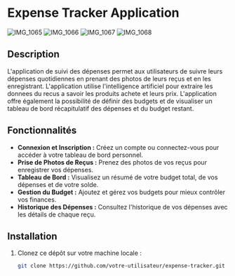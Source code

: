 # Expense Tracker Application

![IMG_1065](https://github.com/eureene/saveAi/assets/174897130/ceb08a70-75a1-437b-8b27-eb475f59973d)
![IMG_1066](https://github.com/eureene/saveAi/assets/174897130/863565cb-3b12-4171-aa67-7210266d302c)
![IMG_1067](https://github.com/eureene/saveAi/assets/174897130/8ae2999e-58f4-4359-a61b-964fe2c8ce53)
![IMG_1068](https://github.com/eureene/saveAi/assets/174897130/0715ad02-6cd9-4ed0-a144-b7642e927b0e)


## Description

L'application de suivi des dépenses permet aux utilisateurs de suivre leurs dépenses quotidiennes en prenant des photos de leurs reçus et en les enregistrant. L'application utilise l'intelligence artificiel pour extraire 
les donnees du recus a savoir les produits achete et leurs prix. L'application offre également la possibilité de définir des budgets et de visualiser un tableau de bord récapitulatif des dépenses et du budget restant.

## Fonctionnalités

- **Connexion et Inscription :** Créez un compte ou connectez-vous pour accéder à votre tableau de bord personnel.
- **Prise de Photos de Reçus :** Prenez des photos de vos reçus pour enregistrer vos dépenses.
- **Tableau de Bord :** Visualisez un résumé de votre budget total, de vos dépenses et de votre solde.
- **Gestion du Budget :** Ajoutez et gérez vos budgets pour mieux contrôler vos finances.
- **Historique des Dépenses :** Consultez l'historique de vos dépenses avec les détails de chaque reçu.

## Installation

1. Clonez ce dépôt sur votre machine locale :
   ```bash
   git clone https://github.com/votre-utilisateur/expense-tracker.git
